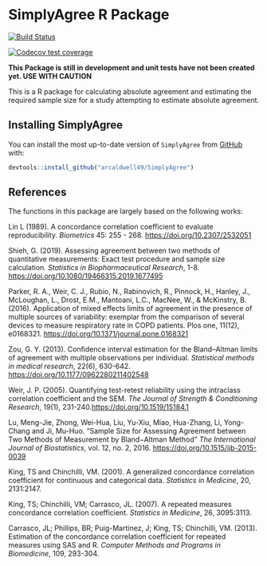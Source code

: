SimplyAgree R Package
================

[![Build
Status](https://travis-ci.com/arcaldwell49/SimplyAgree.svg?branch=master)](https://travis-ci.com/arcaldwell49/SimplyAgree)

[![Codecov test
coverage](https://codecov.io/gh/arcaldwell49/SimplyAgree/branch/master/graph/badge.svg)](https://codecov.io/gh/arcaldwell49/SimplyAgree?branch=master)

**This Package is still in development and unit tests have not been
created yet. USE WITH CAUTION**

This is a R package for calculating absolute agreement and estimating
the required sample size for a study attempting to estimate absolute
agreement.

## Installing SimplyAgree

You can install the most up-to-date version of `SimplyAgree` from
[GitHub](https://github.com/arcaldwell49/SimplyAgree) with:

``` r
devtools::install_github("arcaldwell49/SimplyAgree")
```

## References

The functions in this package are largely based on the following works:

Lin L (1989). A concordance correlation coefficient to evaluate
reproducibility. *Biometrics* 45: 255 - 268.
<https://doi.org/10.2307/2532051>

Shieh, G. (2019). Assessing agreement between two methods of
quantitative measurements: Exact test procedure and sample size
calculation. *Statistics in Biopharmaceutical Research*, 1-8.
<https://doi.org/10.1080/19466315.2019.1677495>

Parker, R. A., Weir, C. J., Rubio, N., Rabinovich, R., Pinnock, H.,
Hanley, J., McLoughan, L., Drost, E.M., Mantoani, L.C., MacNee, W., &
McKinstry, B. (2016). Application of mixed effects limits of agreement
in the presence of multiple sources of variability: exemplar from the
comparison of several devices to measure respiratory rate in COPD
patients. Plos one, 11(12), e0168321.
<https://doi.org/10.1371/journal.pone.0168321>

Zou, G. Y. (2013). Confidence interval estimation for the Bland–Altman
limits of agreement with multiple observations per individual.
*Statistical methods in medical research*, 22(6), 630-642.
<https://doi.org/10.1177/0962280211402548>

Weir, J. P. (2005). Quantifying test-retest reliability using the
intraclass correlation coefficient and the SEM. *The Journal of Strength
& Conditioning Research*, 19(1),
231-240.<https://doi.org/10.1519/15184.1>

Lu, Meng-Jie, Zhong, Wei-Hua, Liu, Yu-Xiu, Miao, Hua-Zhang, Li,
Yong-Chang and Ji, Mu-Huo. “Sample Size for Assessing Agreement between
Two Methods of Measurement by Bland−Altman Method” *The International
Journal of Biostatistics*, vol. 12, no. 2, 2016.
<https://doi.org/10.1515/ijb-2015-0039>

King, TS and Chinchilli, VM. (2001). A generalized concordance
correlation coefficient for continuous and categorical data. *Statistics
in Medicine*, 20, 2131:2147.

King, TS; Chinchilli, VM; Carrasco, JL. (2007). A repeated measures
concordance correlation coefficient. *Statistics in Medicine*, 26,
3095:3113.

Carrasco, JL; Phillips, BR; Puig-Martinez, J; King, TS; Chinchilli, VM.
(2013). Estimation of the concordance correlation coefficient for
repeated measures using SAS and R. *Computer Methods and Programs in
Biomedicine*, 109, 293-304.
